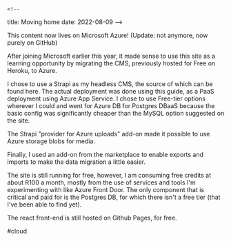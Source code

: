 	<!--
title: Moving home
date: 2022-08-09
-->

This content now lives on Microsoft Azure! (Update: not anymore, now purely on GitHub)

After joining Microsoft earlier this year, it made sense to use this site as a learning opportunity by migrating the CMS, previously hosted for Free on Heroku, to Azure.

I chose to use a Strapi as my headless CMS, the source of which can be found here. The actual deployment was done using this guide, as a PaaS deployment using Azure App Service. I chose to use Free-tier options wherever I could and went for Azure DB for Postgres DBaaS because the basic config was significantly cheaper than the MySQL option suggested on the site.

The Strapi "provider for Azure uploads" add-on made it possible to use Azure storage blobs for media.

Finally, I used an add-on from the marketplace to enable exports and imports to make the data migration a little easier.

The site is still running for free, however, I am consuming free credits at about R100 a month, mostly from the use of services and tools I'm experimenting with like Azure Front Door. The only component that is critical and paid for is the Postgres DB, for which there isn't a free tier (that I've been able to find yet).

The react front-end is still hosted on Github Pages, for free.

#cloud 